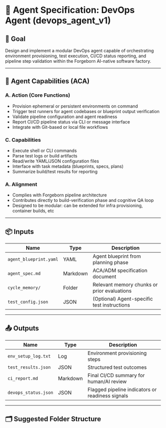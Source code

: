 # 🤖 Agent Specification: DevOps Agent (devops_agent_v1)

## 🧭 Goal
Design and implement a modular DevOps agent capable of orchestrating environment provisioning, test execution, CI/CD status reporting, and pipeline step validation within the Forgeborn AI-native software factory.

---

## 🧠 Agent Capabilities (ACA)

### A. Action (Core Functions)
- Provision ephemeral or persistent environments on command
- Trigger test runners for agent codebases or blueprint output verification
- Validate pipeline configuration and agent readiness
- Report CI/CD pipeline status via CLI or message interface
- Integrate with Git-based or local file workflows

### C. Capabilities
- Execute shell or CLI commands
- Parse test logs or build artifacts
- Read/write YAML/JSON configuration files
- Interface with task metadata (blueprints, specs, plans)
- Summarize build/test results for reporting

### A. Alignment
- Complies with Forgeborn pipeline architecture
- Contributes directly to build-verification phase and cognitive QA loop
- Designed to be modular: can be extended for infra provisioning, container builds, etc

---

## 📦 Inputs

| Name | Type | Description |
|------|------|-------------|
| `agent_blueprint.yaml` | YAML | Agent blueprint from planning phase |
| `agent_spec.md` | Markdown | ACA/ADM specification document |
| `cycle_memory/` | Folder | Relevant memory chunks or prior evaluations |
| `test_config.json` | JSON | (Optional) Agent-specific test instructions |

---

## 📤 Outputs

| Name | Type | Description |
|------|------|-------------|
| `env_setup_log.txt` | Log | Environment provisioning steps |
| `test_results.json` | JSON | Structured test outcomes |
| `ci_report.md` | Markdown | Final CI/CD summary for human/AI review |
| `devops_status.json` | JSON | Flagged pipeline indicators or readiness signals |

---

## 🗂 Suggested Folder Structure

